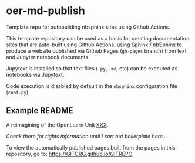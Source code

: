 # oer-md-publish

Template repo for autobuilding nbsphinx sites using Github Actions.

This template repository can be used as a basis for creating documentation sites that are auto-built using Github Actions, using Sphinx / nbSphinx to produce a website published via Github Pages (`gh-pages` branch) from text and Jupyter notebook documents.

Jupytext is installed so that text files (`.py`, `.md`, etc) can be executed as notebooks via Jupytext.

Code execution is disabled by default in the `nbsphinx` configuration file (`conf.py`).


## Example README
A reimagining of the OpenLearn Unit [XXX](https://www.open.edu/openlearn).

*Check there for rights information until I sort out boilerplate here...*

To view the automatically published pages built from the pages in this repository, go to: https://GITORG.github.io/GITREPO
